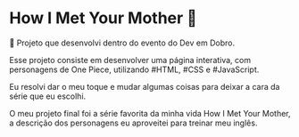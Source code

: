 # How I Met Your Mother 💛

💛 Projeto que desenvolvi dentro do evento do Dev em Dobro. 

Esse projeto consiste em desenvolver uma página interativa, com personagens de One Piece, utilizando #HTML, #CSS e #JavaScript. 

Eu resolvi dar o meu toque e mudar algumas coisas para deixar a cara da série que eu escolhi.

O meu projeto final foi a série favorita da minha vida How I Met Your Mother, a descrição dos personagens eu aproveitei para treinar meu inglês.


